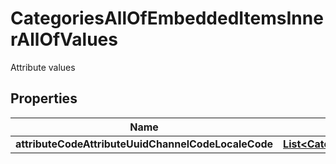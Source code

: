 

# CategoriesAllOfEmbeddedItemsInnerAllOfValues

Attribute values

## Properties

| Name | Type | Description | Notes |
|------------ | ------------- | ------------- | -------------|
|**attributeCodeAttributeUuidChannelCodeLocaleCode** | [**List&lt;CategoriesAllOfEmbeddedItemsInnerAllOfValuesAttributeCodeAttributeUuidChannelCodeLocaleCodeInner&gt;**](CategoriesAllOfEmbeddedItemsInnerAllOfValuesAttributeCodeAttributeUuidChannelCodeLocaleCodeInner.md) |  |  [optional] |




